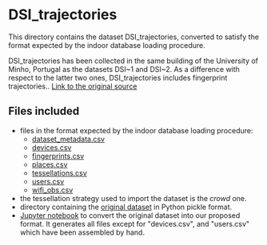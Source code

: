 # DSI_trajectories

This directory contains the dataset DSI_trajectories, converted to satisfy the format expected by the indoor database loading procedure.

DSI_trajectories has been collected in the same building of the University of Minho, Portugal as the datasets DSI~1 and DSI~2. As a difference with respect to the latter two ones, DSI_trajectories includes fingerprint trajectories.. [Link to the original source](https://zenodo.org/record/3778646#.YnPqGNpByUk)


## Files included

* files in the format expected by the indoor database loading procedure:
  * [dataset_metadata.csv](https://github.com/dslab-uniud/Database-indoor/blob/main/Datasets/converted_datasets/DSI_trajectories/dataset_metadata.csv)
  * [devices.csv](https://github.com/dslab-uniud/Database-indoor/blob/main/Datasets/converted_datasets/DSI_trajectories/devices.csv)
  * [fingerprints.csv](https://github.com/dslab-uniud/Database-indoor/blob/main/Datasets/converted_datasets/DSI_trajectories/fingerprints.csv)
  * [places.csv](https://github.com/dslab-uniud/Database-indoor/blob/main/Datasets/converted_datasets/DSI_trajectories/places.csv)
  * [tessellations.csv](https://github.com/dslab-uniud/Database-indoor/blob/main/Datasets/converted_datasets/DSI_trajectories/tessellations.csv)
  * [users.csv](https://github.com/dslab-uniud/Database-indoor/blob/main/Datasets/converted_datasets/DSI_trajectories/users.csv)
  * [wifi_obs.csv](https://github.com/dslab-uniud/Database-indoor/blob/main/Datasets/converted_datasets/DSI_trajectories/wifi_obs.csv)
* the tessellation strategy used to import the dataset is the _crowd_ one.
* directory containing the [original dataset](https://github.com/dslab-uniud/Database-indoor/blob/main/Datasets/raw_datasets/DSI/DSI_trajectories/) in Python pickle format.
* [Jupyter notebook](https://github.com/dslab-uniud/Database-indoor/blob/main/Datasets/dsi_convert.ipynb) to convert the original dataset into our proposed format. It generates all files except for "devices.csv", and "users.csv" which have been assembled by hand.
